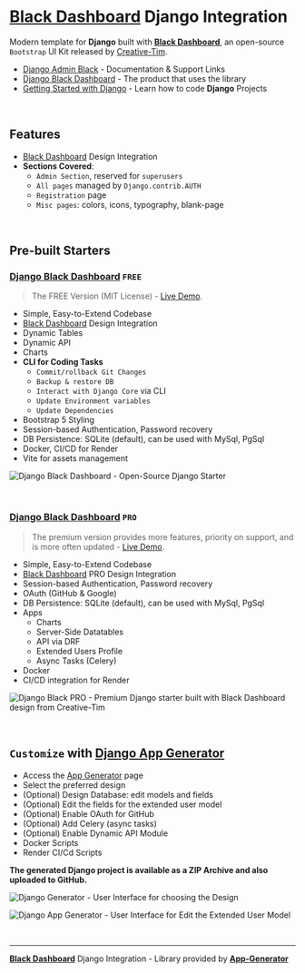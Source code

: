 # [Black Dashboard](https://app-generator.dev/product/black-dashboard/) Django Integration

Modern template for **Django** built with **[Black Dashboard](https://app-generator.dev/product/black-dashboard/)**, an open-source `Bootstrap` UI Kit released by [Creative-Tim](https://app-generator.dev/agency/creative-tim/).

- [Django Admin Black](https://app-generator.dev/docs/products/django-libs/theme-black-dashboard.html) - Documentation & Support Links
- [Django Black Dashboard](https://app-generator.dev/product/black-dashboard/django/) - The product that uses the library
- [Getting Started with Django](https://app-generator.dev/docs/technologies/django/index.html) - Learn how to code **Django** Projects

<br />

## **Features**

- [Black Dashboard](https://app-generator.dev/product/black-dashboard/) Design Integration
- **Sections Covered**: 
  - `Admin Section`, reserved for `superusers`
  - `All pages` managed by `Django.contrib.AUTH`
  - `Registration` page
  - `Misc pages`: colors, icons, typography, blank-page 
  
<br />

## Pre-built Starters

### [Django Black Dashboard](https://app-generator.dev/product/black-dashboard/django/) `FREE`

> The FREE Version (MIT License) - [Live Demo](https://django-black-dashboard.onrender.com).

- Simple, Easy-to-Extend Codebase
- [Black Dashboard](https://app-generator.dev/product/black-dashboard/) Design Integration
- Dynamic Tables
- Dynamic API
- Charts
- **CLI for Coding Tasks**
  - `Commit/rollback Git Changes`
  - `Backup & restore DB`
  - `Interact with Django Core` via CLI
  - `Update Environment variables`
  - `Update Dependencies`
- Bootstrap 5 Styling 
- Session-based Authentication, Password recovery
- DB Persistence: SQLite (default), can be used with MySql, PgSql
- Docker, CI/CD for Render
- Vite for assets management 

![Django Black Dashboard - Open-Source Django Starter ](https://user-images.githubusercontent.com/51070104/196730732-dda1794b-93ce-48cb-bc5c-182411495512.png)

<br />

### [Django Black Dashboard](https://app-generator.dev/product/black-dashboard-pro/django/) `PRO`

> The premium version provides more features, priority on support, and is more often updated - [Live Demo](https://django-black-pro.onrender.com/).

- Simple, Easy-to-Extend Codebase
- [Black Dashboard](https://app-generator.dev/product/black-dashboard/) PRO Design Integration
- Session-based Authentication, Password recovery
- OAuth (GitHub & Google)
- DB Persistence: SQLite (default), can be used with MySql, PgSql
- Apps
  - Charts
  - Server-Side Datatables
  - API via DRF
  - Extended Users Profile
  - Async Tasks (Celery)
- Docker 
- CI/CD integration for Render 

![Django Black PRO - Premium Django starter built with Black Dashboard design from Creative-Tim](https://github.com/user-attachments/assets/63c1ea5b-6c8b-4e67-8e07-156c3e06895f)

<br />

## `Customize` with [Django App Generator](https://app-generator.dev/tools/django-generator/)

- Access the [App Generator](https://app-generator.dev/tools/django-generator/) page
- Select the preferred design
- (Optional) Design Database: edit models and fields
- (Optional) Edit the fields for the extended user model
- (Optional) Enable OAuth for GitHub
- (Optional) Add Celery (async tasks)
- (Optional) Enable Dynamic API Module
- Docker Scripts
- Render CI/Cd Scripts

**The generated Django project is available as a ZIP Archive and also uploaded to GitHub.**

![Django Generator - User Interface for choosing the Design](https://github.com/user-attachments/assets/b989c434-1c53-49ff-8dda-b46dbfc142ac) 

![Django App Generator - User Interface for Edit the Extended User Model](https://github.com/user-attachments/assets/f1a5fb68-a5ba-49c9-a3ae-91716de09912) 

<br />

---
**[Black Dashboard](https://app-generator.dev/product/black-dashboard/)** Django Integration - Library provided by **[App-Generator](https://app-generator.dev)**

